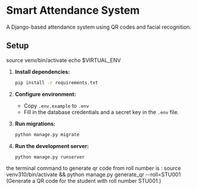 # Smart Attendance System

A Django-based attendance system using QR codes and facial recognition.

## Setup

source venv/bin/activate
echo $VIRTUAL_ENV
1.  **Install dependencies:**
    ```bash
    pip install -r requirements.txt
    ```

2.  **Configure environment:**
    - Copy `.env.example` to `.env`
    - Fill in the database credentials and a secret key in the `.env` file.

3.  **Run migrations:**
    ```bash
    python manage.py migrate
    ```

4.  **Run the development server:**
    ```bash
    python manage.py runserver
    ```


the terminal command to generate qr code from roll number is :
source venv310/bin/activate && python manage.py generate_qr --roll=STU001 (Generate a QR code for the student with roll number STU001.)